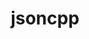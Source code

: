 ---
title: "jsoncpp"
layout: cache
categories: [package, develop-2025-01-12]
meta: {"versions": ["1.9.6"], "compilers": ["gcc@=11.1.0", "gcc@=11.4.0", "gcc@=9.4.0", "oneapi@=2024.2.1"], "oss": ["ubuntu20.04", "ubuntu22.04"], "platforms": ["linux"], "targets": ["ppc64le", "x86_64_v3"], "stacks": ["data-vis-sdk", "e4s", "e4s-oneapi", "e4s-power", "e4s-rocm-external", "root"], "num_specs": 6, "num_specs_by_stack": {"root": 6, "e4s-power": 1, "data-vis-sdk": 1, "e4s": 2, "e4s-rocm-external": 1, "e4s-oneapi": 2}}
spec_details: [{"hash": "qf2sr4y5c7mnvlc3hlimbfjzb7z7brrs", "compiler": "gcc@=9.4.0", "versions": ["1.9.6"], "os": "ubuntu20.04", "platform": "linux", "target": "ppc64le", "variants": ["build_system=cmake", "build_type=Release", "generator=make", "~ipo"], "stacks": ["root", "e4s-power"], "size": "-", "tarball": "https://binaries.spack.io/develop-2025-01-12/build_cache/linux-ubuntu20.04-ppc64le/gcc-9.4.0/jsoncpp-1.9.6/linux-ubuntu20.04-ppc64le-gcc-9.4.0-jsoncpp-1.9.6-qf2sr4y5c7mnvlc3hlimbfjzb7z7brrs.spack"}, {"hash": "6fzojhgxd2pxpbq3ksaszmj6qumgyrqm", "compiler": "gcc@=11.1.0", "versions": ["1.9.6"], "os": "ubuntu20.04", "platform": "linux", "target": "x86_64_v3", "variants": ["build_system=meson", "buildtype=release", "default_library=shared", "~strip"], "stacks": ["root", "data-vis-sdk"], "size": "-", "tarball": "https://binaries.spack.io/develop-2025-01-12/build_cache/linux-ubuntu20.04-x86_64_v3/gcc-11.1.0/jsoncpp-1.9.6/linux-ubuntu20.04-x86_64_v3-gcc-11.1.0-jsoncpp-1.9.6-6fzojhgxd2pxpbq3ksaszmj6qumgyrqm.spack"}, {"hash": "46nrkgldq5kqtby4qyvirnukpe2dky25", "compiler": "gcc@=11.4.0", "versions": ["1.9.6"], "os": "ubuntu22.04", "platform": "linux", "target": "x86_64_v3", "variants": ["build_system=cmake", "build_type=Release", "generator=make", "~ipo"], "stacks": ["e4s", "root"], "size": "-", "tarball": "https://binaries.spack.io/develop-2025-01-12/build_cache/linux-ubuntu22.04-x86_64_v3/gcc-11.4.0/jsoncpp-1.9.6/linux-ubuntu22.04-x86_64_v3-gcc-11.4.0-jsoncpp-1.9.6-46nrkgldq5kqtby4qyvirnukpe2dky25.spack"}, {"hash": "k7vro4ozbhdmfldc5zmpgcynlmt2el4h", "compiler": "gcc@=11.4.0", "versions": ["1.9.6"], "os": "ubuntu22.04", "platform": "linux", "target": "x86_64_v3", "variants": ["build_system=cmake", "build_type=Release", "generator=make", "~ipo"], "stacks": ["e4s-rocm-external", "e4s", "root"], "size": "-", "tarball": "https://binaries.spack.io/develop-2025-01-12/build_cache/linux-ubuntu22.04-x86_64_v3/gcc-11.4.0/jsoncpp-1.9.6/linux-ubuntu22.04-x86_64_v3-gcc-11.4.0-jsoncpp-1.9.6-k7vro4ozbhdmfldc5zmpgcynlmt2el4h.spack"}, {"hash": "hnnhstrchbbdclmramud6zkq5x5pwu44", "compiler": "oneapi@=2024.2.1", "versions": ["1.9.6"], "os": "ubuntu22.04", "platform": "linux", "target": "x86_64_v3", "variants": ["build_system=cmake", "build_type=Release", "generator=make", "~ipo"], "stacks": ["root", "e4s-oneapi"], "size": "-", "tarball": "https://binaries.spack.io/develop-2025-01-12/build_cache/linux-ubuntu22.04-x86_64_v3/oneapi-2024.2.1/jsoncpp-1.9.6/linux-ubuntu22.04-x86_64_v3-oneapi-2024.2.1-jsoncpp-1.9.6-hnnhstrchbbdclmramud6zkq5x5pwu44.spack"}, {"hash": "uzppjylv5oxgzvfkp6ku7ortpqb272yo", "compiler": "oneapi@=2024.2.1", "versions": ["1.9.6"], "os": "ubuntu22.04", "platform": "linux", "target": "x86_64_v3", "variants": ["build_system=cmake", "build_type=Release", "generator=make", "~ipo"], "stacks": ["root", "e4s-oneapi"], "size": "-", "tarball": "https://binaries.spack.io/develop-2025-01-12/build_cache/linux-ubuntu22.04-x86_64_v3/oneapi-2024.2.1/jsoncpp-1.9.6/linux-ubuntu22.04-x86_64_v3-oneapi-2024.2.1-jsoncpp-1.9.6-uzppjylv5oxgzvfkp6ku7ortpqb272yo.spack"}]
---